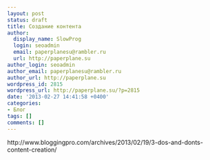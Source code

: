 ```yaml
---
layout: post
status: draft
title: Создание контента
author:
  display_name: SlowProg
  login: seoadmin
  email: paperplanesu@rambler.ru
  url: http://paperplane.su
author_login: seoadmin
author_email: paperplanesu@rambler.ru
author_url: http://paperplane.su
wordpress_id: 2815
wordpress_url: http://paperplane.su/?p=2815
date: '2013-02-27 14:41:58 +0400'
categories:
- Блог
tags: []
comments: []
---
```

<p>http:&#47;&#47;www.bloggingpro.com&#47;archives&#47;2013&#47;02&#47;19&#47;3-dos-and-donts-content-creation&#47;</p>
